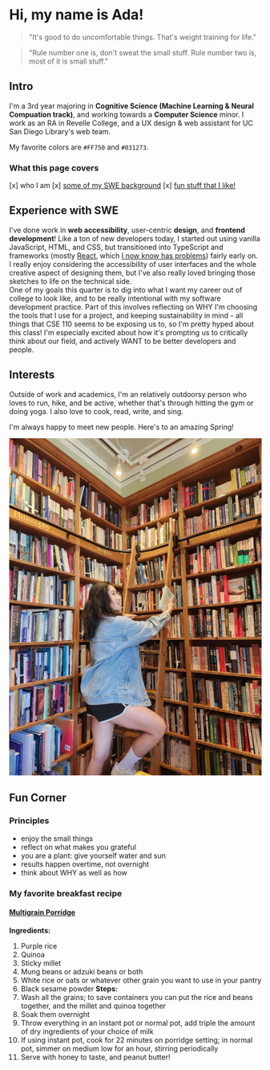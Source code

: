 # Hi, my name is Ada!

> "It's good to do uncomfortable things. That's weight training for life."

> "Rule number one is, don't sweat the small stuff. Rule number two is, most of it is small stuff."

## Intro
I'm a 3rd year majoring in **Cognitive Science (Machine Learning & Neural Compuation track)**, and working towards a **Computer Science** minor. I work as an RA in Revelle College, and a UX design & web assistant for UC San Diego Library's web team.   

My favorite colors are `#FF750` and `#031273`.

### What this page covers
[x]  who I am
[x]  [some of my SWE background](#experience-with-swe)
[x]  [fun stuff that I like!](#fun-corner)



## Experience with SWE
I've done work in **web accessibility**, user-centric **design**, and **frontend development**! Like a ton of new developers today, I started out using vanilla JavaScript, HTML, and CSS, but transitioned into TypeScript and frameworks (mostly [React](https://react.dev/), which [I now know has problems](https://www.zachleat.com/web/react-criticism/)) fairly early on. 
I really enjoy considering the accessibility of user interfaces and the whole creative aspect of designing them, but I've also really loved bringing those sketches to life on the technical side.  
One of my goals this quarter is to dig into what I want my career out of college to look like, and to be really intentional with my software development practice.
Part of this involves reflecting on WHY I'm choosing the tools that I use for a project, and keeping sustainability in mind - all things that CSE 110 seems to be exposing us to, so I'm pretty hyped about this class! I'm especially excited about how it's prompting us to critically think about our field, and actively WANT to be better developers and people.  

## Interests
Outside of work and academics, I'm an relatively outdoorsy person who loves to run, hike, and be active, whether that's through hitting the gym or doing yoga. I also love to cook, read, write, and sing.

I'm always happy to meet new people. Here's to an amazing Spring!

![pic of ada](/imgs/libraryprofile.jpg)

## Fun Corner
### Principles
- enjoy the small things
- reflect on what makes you grateful
- you are a plant: give yourself water and sun
- results happen overtime, not overnight
- think about WHY as well as how   

### My favorite breakfast recipe
#### [Multigrain Porridge](/imgs/eight-treasure-Congee.jpg)
**Ingredients:**  
1. Purple rice
2. Quinoa
3. Sticky millet
4. Mung beans or adzuki beans or both
5. White rice or oats or whatever other grain you want to use in your pantry
6. Black sesame powder
**Steps:**  
1. Wash all the grains; to save containers you can put the rice and beans together, and the millet and quinoa together
2. Soak them overnight
3. Throw everything in an instant pot or normal pot, add triple the amount of dry ingredients of your choice of milk
4. If using instant pot, cook for 22 minutes on porridge setting; in normal pot, simmer on medium low for an hour, stirring periodically
5. Serve with honey to taste, and peanut butter!